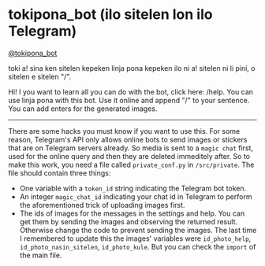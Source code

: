 # tokipona_bot (ilo sitelen lon ilo Telegram)

[@tokipona_bot](https://t.me/tokipona_bot)

toki a! sina ken sitelen kepeken linja pona kepeken ilo ni a! sitelen ni li pini, o sitelen e sitelen "/".

Hi! I you want to learn all you can do with the bot, click here: /help. You can use linja pona with this bot. Use it online and append "/" to your sentence. You can add enters for the generated images.

---

There are some hacks you must know if you want to use this. For some reason, Telegram's API only allows online bots to send images or stickers that are on Telegram servers already. So media is sent to a `magic chat` first, used for the online query and then they are deleted immeditely after. So to make this work, you need a file called `private_conf.py` in `/src/private`. The file should contain three things:
 + One variable with a `token_id` string indicating the Telegram bot token.
 + An integer `magic_chat_id` indicating your chat id in Telegram to perform the aforementioned trick of uploading images first.
 + The ids of images for the messages in the settings and help. You can get them by sending the images and observing the returned result. Otherwise change the code to prevent sending the images. The last time I remembered to update this the images' variables were `id_photo_help`, `id_photo_nasin_sitelen`, `id_photo_kule`. But you can check the `import` of the main file.
